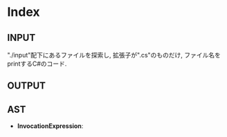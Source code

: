 # Index

## INPUT

"./input"配下にあるファイルを探索し, 拡張子が".cs"のものだけ, ファイル名をprintするC#のコード.

## OUTPUT

## AST

- **InvocationExpression**:
